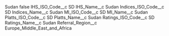<?xml version="1.0" encoding="UTF-8"?>
<CustomMetadata xmlns="http://soap.sforce.com/2006/04/metadata" xmlns:xsi="http://www.w3.org/2001/XMLSchema-instance" xmlns:xsd="http://www.w3.org/2001/XMLSchema">
    <label>Sudan</label>
    <protected>false</protected>
    <values>
        <field>IHS_ISO_Code__c</field>
        <value xsi:type="xsd:string">SD</value>
    </values>
    <values>
        <field>IHS_Name__c</field>
        <value xsi:type="xsd:string">Sudan</value>
    </values>
    <values>
        <field>Indices_ISO_Code__c</field>
        <value xsi:type="xsd:string">SD</value>
    </values>
    <values>
        <field>Indices_Name__c</field>
        <value xsi:type="xsd:string">Sudan</value>
    </values>
    <values>
        <field>MI_ISO_Code__c</field>
        <value xsi:type="xsd:string">SD</value>
    </values>
    <values>
        <field>MI_Name__c</field>
        <value xsi:type="xsd:string">Sudan</value>
    </values>
    <values>
        <field>Platts_ISO_Code__c</field>
        <value xsi:type="xsd:string">SD</value>
    </values>
    <values>
        <field>Platts_Name__c</field>
        <value xsi:type="xsd:string">Sudan</value>
    </values>
    <values>
        <field>Ratings_ISO_Code__c</field>
        <value xsi:type="xsd:string">SD</value>
    </values>
    <values>
        <field>Ratings_Name__c</field>
        <value xsi:type="xsd:string">Sudan</value>
    </values>
    <values>
        <field>Referral_Region__c</field>
        <value xsi:type="xsd:string">Europe_Middle_East_and_Africa</value>
    </values>
</CustomMetadata>
